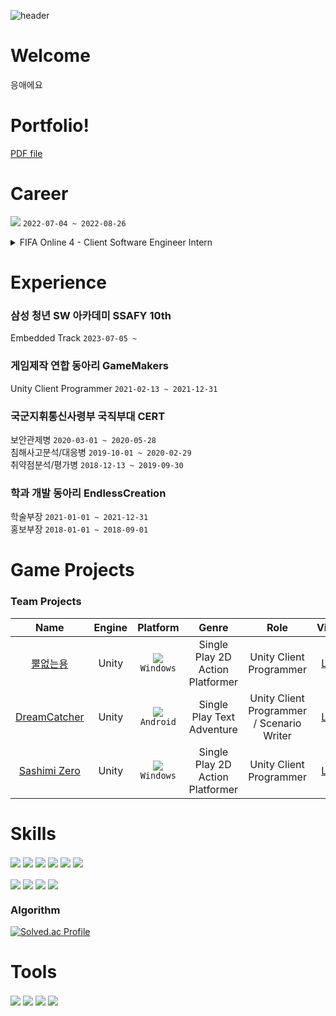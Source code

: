 ![header](https://capsule-render.vercel.app/api?type=rounded&color=timeGradient&height=150&section=header&text=SoinDosa&fontSize=70)
  
# Welcome
응애에요
# Portfolio!
[PDF file](https://drive.google.com/file/d/18P8JfaHGaahpD1a91HX7f-8zpQ186tfF/view?usp=sharing)
# Career
<img
  src="https://img.shields.io/badge/EA%20Korea-000000?style=badge&logo=EA&logoColor=white"
/>
`2022-07-04 ~ 2022-08-26`
<br/>
<details>
<summary>FIFA Online 4 - Client Software Engineer Intern  </summary>
  
* **Action Script 3.0**
* **Adobe Animator**
* UI 개발
* 신규기능 개발
* 버그 리포팅
</details>

# Experience
### 삼성 청년 SW 아카데미 SSAFY 10th
Embedded Track `2023-07-05 ~`
### 게임제작 연합 동아리 GameMakers
Unity Client Programmer `2021-02-13 ~ 2021-12-31`
### 국군지휘통신사령부 국직부대 CERT
보안관제병 `2020-03-01 ~ 2020-05-28`<br/>
침해사고분석/대응병 `2019-10-01 ~ 2020-02-29`<br/>
취약점분석/평가병 `2018-12-13 ~ 2019-09-30`
### 학과 개발 동아리 EndlessCreation
학술부장 `2021-01-01 ~ 2021-12-31`<br/>
홍보부장 `2018-01-01 ~ 2018-09-01`
# Game Projects
### Team Projects
|Name|Engine|Platform|Genre|Role|Video|
|:------:|:---:|:---:|:---:|:---:|:---:|
|[뿔없는용](https://soindosa.itch.io/nohorn-dragon)|Unity|![](https://img.shields.io/badge/itch.io-FA5C5C?style=flat&logo=Itch.io&logoColor=black)<br/>`Windows`|Single Play 2D Action Platformer|Unity Client Programmer|[Link](https://youtu.be/I9NU2H_h_1k)|
|[DreamCatcher](https://play.google.com/store/apps/details?id=com.STG_Z.DreamCatcher)|Unity|![](https://img.shields.io/badge/Play%20Store-414141?style=flat&logo=GooglePlay&logoColor=white)<br/>`Android`|Single Play Text Adventure|Unity Client Programmer / Scenario Writer|[Link](https://www.youtube.com/watch?v=hC1-DHF_040)|
|[Sashimi Zero](https://indie.onstove.com/ko/games/520)|Unity|![](https://img.shields.io/badge/Stove%20Indie-FC4C02?style=flat&logo=Slides&logoColor=white)<br/>`Windows`|Single Play 2D Action Platformer|Unity Client Programmer|[Link](https://www.youtube.com/watch?v=9MEL1N32TC0)|
# Skills
<img
  src="https://img.shields.io/badge/C-A8B9CC?style=for-the-badge&logo=c&logoColor=black" align="center"
/>
<img
  src="https://img.shields.io/badge/C%2B%2B-00599c?style=for-the-badge&logo=C%2B%2B&logoColor=white" align="center"
/>
<img
  src="https://img.shields.io/badge/C%23-239120?style=for-the-badge&logo=C%20Sharp&logoColor=white" align="center"
/>
<img
  src="https://img.shields.io/badge/HTML-E34F26?style=for-the-badge&logo=html5&logoColor=white" align="center"
/>
<img
  src="https://img.shields.io/badge/css-1572B6?style=for-the-badge&logo=css3&logoColor=white" align="center"
/>
<img
  src="https://img.shields.io/badge/javascript-F7DF1E?style=for-the-badge&logo=javascript&logoColor=black" align="center"
/>
<br/>
<br/>
<img
  src="https://img.shields.io/badge/Unity-000000?style=for-the-badge&logo=unity&logoColor=white" align="center"
/>
<img
  src="https://img.shields.io/badge/node%2Ejs-339933?style=for-the-badge&logo=nodedotjs&logoColor=white" align="center"
/>
<img
  src="https://img.shields.io/badge/vue%2Ejs-4FC08D?style=for-the-badge&logo=vuedotjs&logoColor=white" align="center"
/>
<img
  src="https://img.shields.io/badge/mysql-4479A1?style=for-the-badge&logo=mysql&logoColor=white" align="center"
/>
<br/>
### Algorithm
[![Solved.ac Profile](http://mazassumnida.wtf/api/v2/generate_badge?boj=rlatjsgnl519)](https://solved.ac/rlatjsgnl519/)<br/>
# Tools
<img
  src="https://img.shields.io/badge/visual%20studio-5C2D91?style=for-the-badge&logo=visualstudio&logoColor=white" align="center"
/>
<img
  src="https://img.shields.io/badge/visual%20studio%20code-007ACC?style=for-the-badge&logo=visualstudiocode&logoColor=white" align="center"
/>
<img
  src="https://img.shields.io/badge/Git-F05032?style=for-the-badge&logo=Git&logoColor=white" align="center"
/>
<img
  src="https://img.shields.io/badge/Slack-4A154B?style=for-the-badge&logo=Slack&logoColor=white" align="center"
/>
<br/>
<br/>
<!--
**SoinDosa/SoinDosa** is a ✨ _special_ ✨ repository because its `README.md` (this file) appears on your GitHub profile.

Here are some ideas to get you started:

- 🔭 I’m currently working on ...
- 🌱 I’m currently learning ...
- 👯 I’m looking to collaborate on ...
- 🤔 I’m looking for help with ...
- 💬 Ask me about ...
- 📫 How to reach me: ...
- 😄 Pronouns: ...
- ⚡ Fun fact: ...
-->
